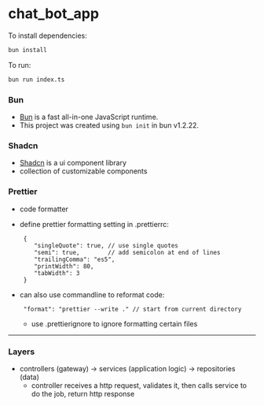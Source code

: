 # chat_bot_app

To install dependencies:

```bash
bun install
```

To run:

```bash
bun run index.ts
```

### **Bun**

- [Bun](https://bun.com) is a fast all-in-one JavaScript runtime.
- This project was created using `bun init` in bun v1.2.22.

### **Shadcn**

- [Shadcn](https://ui.shadcn.com/docs/installation/vite) is a ui component library
- collection of customizable components

### **Prettier**

- code formatter
- define prettier formatting setting in .prettierrc:
   ```
    {
       "singleQuote": true, // use single quotes
       "semi": true,        // add semicolon at end of lines
       "trailingComma": "es5",
       "printWidth": 80,
       "tabWidth": 3
    }
   ```
- can also use commandline to reformat code:

   ```
    "format": "prettier --write ." // start from current directory
   ```

   - use .prettierignore to ignore formatting certain files

---

### **Layers**

- controllers (gateway) -> services (application logic) -> repositories (data)
   - controller receives a http request, validates it, then calls service to do the job, return http response
